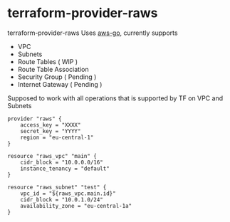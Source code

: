 # terraform-provider-raws
terraform-provider-raws
Uses [aws-go], currently supports 
* VPC
* Subnets
* Route Tables ( WIP )
* Route Table Association
* Security Group ( Pending )
* Internet Gateway ( Pending )

Supposed to work with all operations that is supported by TF on VPC and Subnets
```
provider "raws" {
    access_key = "XXXX"
    secret_key = "YYYY"
    region = "eu-central-1"
}

resource "raws_vpc" "main" {
    cidr_block = "10.0.0.0/16"
    instance_tenancy = "default"
}

resource "raws_subnet" "test" {
    vpc_id = "${raws_vpc.main.id}"
    cidr_block = "10.0.1.0/24"
    availability_zone = "eu-central-1a"
}
```
[aws-go]: https://github.com/stripe/aws-go
